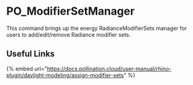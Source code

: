 # PO_ModifierSetManager

This command brings up the energy RadianceModifierSets manager for users to add/edit/remove Radiance modifier sets.

## Useful Links

{% embed url="https://docs.pollination.cloud/user-manual/rhino-plugin/daylight-modeling/assign-modifier-sets" %}

